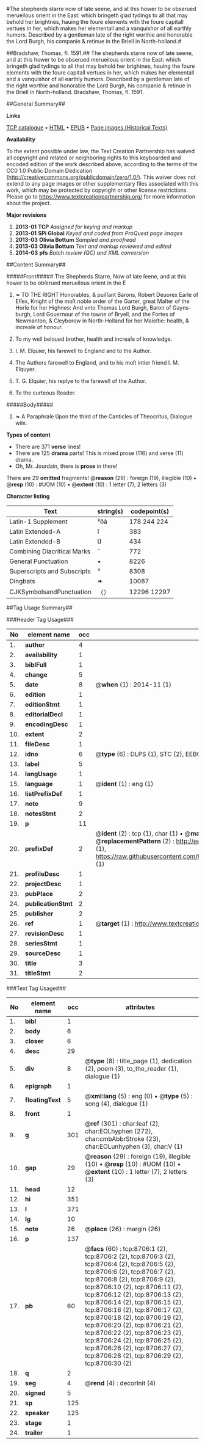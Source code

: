 #The shepherds starre now of late seene, and at this hower to be obserued merueilous orient in the East: which bringeth glad tydings to all that may behold her brightnes, hauing the foure elements with the foure capitall vertues in her, which makes her elementall and a vanquishor of all earthly humors. Described by a gentleman late of the right worthie and honorable the Lord Burgh, his companie & retinue in the Briell in North-holland.#

##Bradshaw, Thomas, fl. 1591.##
The shepherds starre now of late seene, and at this hower to be obserued merueilous orient in the East: which bringeth glad tydings to all that may behold her brightnes, hauing the foure elements with the foure capitall vertues in her, which makes her elementall and a vanquishor of all earthly humors. Described by a gentleman late of the right worthie and honorable the Lord Burgh, his companie & retinue in the Briell in North-holland.
Bradshaw, Thomas, fl. 1591.

##General Summary##

**Links**

[TCP catalogue](http://www.ota.ox.ac.uk/tcp/)  • 
[HTML](http://tei.it.ox.ac.uk/tcp/Texts-HTML/free/A16/A16599.html)  • 
[EPUB](http://tei.it.ox.ac.uk/tcp/Texts-EPUB/free/A16/A16599.epub) • 
[Page images (Historical Texts)](https://historicaltexts.jisc.ac.uk/eebo-99843939e)

**Availability**

To the extent possible under law, the Text Creation Partnership has waived all copyright and related or neighboring rights to this keyboarded and encoded edition of the work described above, according to the terms of the CC0 1.0 Public Domain Dedication (http://creativecommons.org/publicdomain/zero/1.0/). This waiver does not extend to any page images or other supplementary files associated with this work, which may be protected by copyright or other license restrictions. Please go to https://www.textcreationpartnership.org/ for more information about the project.

**Major revisions**

1. __2013-01__ __TCP__ *Assigned for keying and markup*
1. __2013-01__ __SPi Global__ *Keyed and coded from ProQuest page images*
1. __2013-03__ __Olivia Bottum__ *Sampled and proofread*
1. __2013-03__ __Olivia Bottum__ *Text and markup reviewed and edited*
1. __2014-03__ __pfs__ *Batch review (QC) and XML conversion*

##Content Summary##

#####Front#####
The Shepherds Starre, Now of late ſeene, and at this hower to be obſerued merueilous orient in the E
1. ❧ TO THE RIGHT Honorables, & puiſſant Barons, Robert Deuorex Earle of Eſſex, Knight of the moſt noble order of the Garter, great Maſter of the Horſe for her Highnes: And vnto Thomas Lord Burgh, Baron of Gayns-burgh, Lord Gouernour of the towne of Bryell, and the Fortes of Newmanton, & Cleyborow in North-Holland for her Maieſtie: health, & increaſe of honour.

1. To my well beloued brother, health and increaſe of knowledge.

1. I. M. Eſquier, his farewell to England and to the Author.

1. The Authors farewell to England, and to his moſt intier friend I. M. Eſquyer.

1. T. G. Eſquier, his replye to the farewell of the Author.

1. To the curteous Reader.

#####Body#####

1. ❧ A Paraphraſe Ʋpon the third of the Canticles of Theocritus, Dialogue wiſe.

**Types of content**

  * There are 371 **verse** lines!
  * There are 125 **drama** parts! This is mixed prose (116) and verse (11) drama.
  * Oh, Mr. Jourdain, there is **prose** in there!

There are 29 **omitted** fragments! 
 @__reason__ (29) : foreign (19), illegible (10)  •  @__resp__ (10) : #UOM (10)  •  @__extent__ (10) : 1 letter (7), 2 letters (3)

**Character listing**


|Text|string(s)|codepoint(s)|
|---|---|---|
|Latin-1 Supplement|²ôà|178 244 224|
|Latin Extended-A|ſ|383|
|Latin Extended-B|Ʋ|434|
|Combining             Diacritical Marks|̄|772|
|General Punctuation|•|8226|
|Superscripts             and Subscripts|⁴|8308|
|Dingbats|❧|10087|
|CJKSymbolsandPunctuation|〈〉|12296 12297|

##Tag Usage Summary##

###Header Tag Usage###

|No|element name|occ|attributes|
|---|---|---|---|
|1.|__author__|4||
|2.|__availability__|1||
|3.|__biblFull__|1||
|4.|__change__|5||
|5.|__date__|8| @__when__ (1) : 2014-11 (1)|
|6.|__edition__|1||
|7.|__editionStmt__|1||
|8.|__editorialDecl__|1||
|9.|__encodingDesc__|1||
|10.|__extent__|2||
|11.|__fileDesc__|1||
|12.|__idno__|6| @__type__ (6) : DLPS (1), STC (2), EEBO-CITATION (1), PROQUEST (1), VID (1)|
|13.|__label__|5||
|14.|__langUsage__|1||
|15.|__language__|1| @__ident__ (1) : eng (1)|
|16.|__listPrefixDef__|1||
|17.|__note__|9||
|18.|__notesStmt__|2||
|19.|__p__|11||
|20.|__prefixDef__|2| @__ident__ (2) : tcp (1), char (1)  •  @__matchPattern__ (2) : ([0-9\-]+):([0-9IVX]+) (1), (.+) (1)  •  @__replacementPattern__ (2) : http://eebo.chadwyck.com/downloadtiff?vid=$1&page=$2 (1), https://raw.githubusercontent.com/textcreationpartnership/Texts/master/tcpchars.xml#$1 (1)|
|21.|__profileDesc__|1||
|22.|__projectDesc__|1||
|23.|__pubPlace__|2||
|24.|__publicationStmt__|2||
|25.|__publisher__|2||
|26.|__ref__|1| @__target__ (1) : http://www.textcreationpartnership.org/docs/. (1)|
|27.|__revisionDesc__|1||
|28.|__seriesStmt__|1||
|29.|__sourceDesc__|1||
|30.|__title__|3||
|31.|__titleStmt__|2||


###Text Tag Usage###

|No|element name|occ|attributes|
|---|---|---|---|
|1.|__bibl__|1||
|2.|__body__|6||
|3.|__closer__|6||
|4.|__desc__|29||
|5.|__div__|8| @__type__ (8) : title_page (1), dedication (2), poem (3), to_the_reader (1), dialogue (1)|
|6.|__epigraph__|1||
|7.|__floatingText__|5| @__xml:lang__ (5) : eng (0)  •  @__type__ (5) : song (4), dialogue (1)|
|8.|__front__|1||
|9.|__g__|301| @__ref__ (301) : char:leaf (2), char:EOLhyphen (272), char:cmbAbbrStroke (23), char:EOLunhyphen (3), char:V (1)|
|10.|__gap__|29| @__reason__ (29) : foreign (19), illegible (10)  •  @__resp__ (10) : #UOM (10)  •  @__extent__ (10) : 1 letter (7), 2 letters (3)|
|11.|__head__|12||
|12.|__hi__|351||
|13.|__l__|371||
|14.|__lg__|10||
|15.|__note__|26| @__place__ (26) : margin (26)|
|16.|__p__|137||
|17.|__pb__|60| @__facs__ (60) : tcp:8706:1 (2), tcp:8706:2 (2), tcp:8706:3 (2), tcp:8706:4 (2), tcp:8706:5 (2), tcp:8706:6 (2), tcp:8706:7 (2), tcp:8706:8 (2), tcp:8706:9 (2), tcp:8706:10 (2), tcp:8706:11 (2), tcp:8706:12 (2), tcp:8706:13 (2), tcp:8706:14 (2), tcp:8706:15 (2), tcp:8706:16 (2), tcp:8706:17 (2), tcp:8706:18 (2), tcp:8706:19 (2), tcp:8706:20 (2), tcp:8706:21 (2), tcp:8706:22 (2), tcp:8706:23 (2), tcp:8706:24 (2), tcp:8706:25 (2), tcp:8706:26 (2), tcp:8706:27 (2), tcp:8706:28 (2), tcp:8706:29 (2), tcp:8706:30 (2)|
|18.|__q__|2||
|19.|__seg__|4| @__rend__ (4) : decorInit (4)|
|20.|__signed__|5||
|21.|__sp__|125||
|22.|__speaker__|125||
|23.|__stage__|1||
|24.|__trailer__|1||
